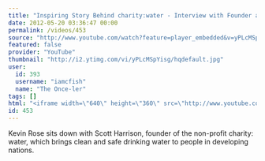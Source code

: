 ```yaml
---
title: "Inspiring Story Behind charity:water - Interview with Founder and CEO Scott Harrison - Foundation"
date: 2012-05-20 03:36:47 00:00
permalink: /videos/453
source: "http://www.youtube.com/watch?feature=player_embedded&v=yPLcMSpYisg"
featured: false
provider: "YouTube"
thumbnail: "http://i2.ytimg.com/vi/yPLcMSpYisg/hqdefault.jpg"
user:
  id: 393
  username: "iamcfish"
  name: "The Once-ler"
tags: []
html: "<iframe width=\"640\" height=\"360\" src=\"http://www.youtube.com/embed/yPLcMSpYisg?wmode=transparent&fs=1&feature=oembed\" frameborder=\"0\" allowfullscreen></iframe>"
id: 453
---
```


Kevin Rose sits down with Scott Harrison, founder of the non-profit charity: water, which brings clean and safe drinking water to people in developing nations.